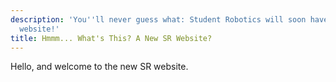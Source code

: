 ```yaml
---
description: 'You''ll never guess what: Student Robotics will soon have a brand new
  website!'
title: Hmmm... What's This? A New SR Website?
---
```

Hello, and welcome to the new SR website.
